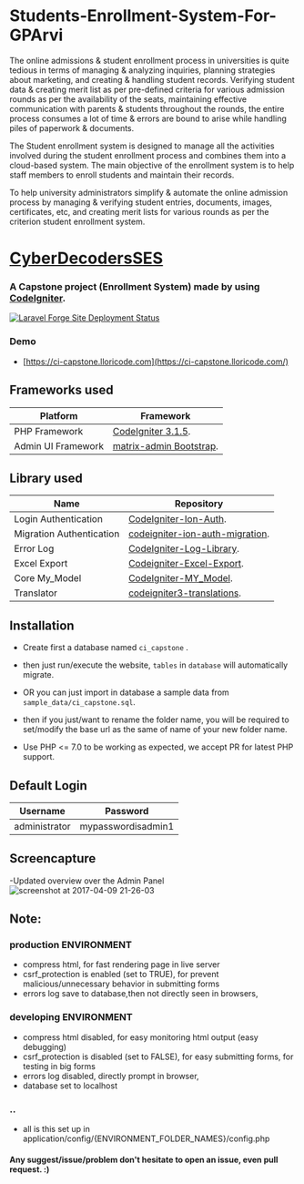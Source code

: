 # Students-Enrollment-System-For-GPArvi
The online admissions &amp; student enrollment process in universities is quite tedious in terms of managing &amp; analyzing inquiries, planning strategies about marketing, and creating &amp; handling student records. Verifying student data &amp; creating merit list as per pre-defined criteria for various admission rounds as per the availability of the seats, maintaining effective communication with parents & students throughout the rounds, the entire process consumes a lot of time & errors are bound to arise while handling piles of paperwork & documents.

The Student enrollment system is designed to manage all the activities involved during the student enrollment process and combines them into a cloud-based system. The main objective of the enrollment system is to help staff members to enroll students and maintain their records.

To help university administrators simplify & automate the online admission process by managing & verifying student entries, documents, images, certificates, etc, and creating merit lists for various rounds as per the criterion student enrollment system.
#  [CyberDecodersSES]((https://github.com/Liladhar-s/Students-Enrollment-System-For-GPArvi/))
### A Capstone project (Enrollment System) made by using [CodeIgniter](http://codeigniter.com).

[![Laravel Forge Site Deployment Status](https://img.shields.io/endpoint?url=https%3A%2F%2Fforge.laravel.com%2Fsite-badges%2F2b682308-d55a-4064-a816-c8d5151c0366%3Fdate%3D1&style=plastic)](https://forge.laravel.com)

### Demo 

- [https://ci-capstone.lloricode.com](https://ci-capstone.lloricode.com/)

## Frameworks used
| Platform           | Framework                                                       |
|--------------------|-----------------------------------------------------------------|
| PHP Framework      | [CodeIgniter 3.1.5](http://codeigniter.com).                    |
| Admin UI Framework | [matrix-admin Bootstrap](http://matrixadmin.themedesigner.in/). |

## Library used


| Name                     | Repository                                                                                     |
|--------------------------|------------------------------------------------------------------------------------------------|
| Login Authentication     | [CodeIgniter-Ion-Auth](https://github.com/benedmunds/CodeIgniter-Ion-Auth).                    |
| Migration Authentication | [codeigniter-ion-auth-migration](https://github.com/iamfiscus/codeigniter-ion-auth-migration). |
| Error Log                | [CodeIgniter-Log-Library](https://github.com/appleboy/CodeIgniter-Log-Library).                |
| Excel Export             | [Codeigniter-Excel-Export](https://github.com/jiji262/Codeigniter-Excel-Export).               |
| Core My_Model            | [CodeIgniter-MY_Model](https://github.com/avenirer/CodeIgniter-MY_Model).                      |
| Translator               | [codeigniter3-translations](https://github.com/bcit-ci/codeigniter3-translations).             |

## Installation

- Create first a database named ``ci_capstone`` .
- then just run/execute the website, ``tables`` in ``database`` will automatically migrate.

- OR you can just import in database a sample data from ``sample_data/ci_capstone.sql``.

- then if you just/want to rename the folder name, you will be required to set/modify the base url as the same of name of your new folder name.

- Use PHP <= 7.0 to be working as expected, we accept PR for latest PHP support.

## Default Login

| Username      | Password           |
|---------------|--------------------|
| administrator | mypasswordisadmin1 |

## Screencapture
-Updated overview over the Admin Panel
![screenshot at 2017-04-09 21-26-03](https://cloud.githubusercontent.com/assets/8251344/24837640/50a98c44-1d6b-11e7-95b8-11c754f8c81d.png)

## Note:
### production ENVIRONMENT 
- compress html, for fast rendering page in live server 
- csrf_protection is enabled (set to TRUE), for prevent malicious/unnecessary behavior in submitting forms
- errors log save to database,then not directly seen in browsers,

### developing ENVIRONMENT
- compress html disabled, for easy monitoring html output (easy debugging)
- csrf_protection is disabled (set to FALSE), for easy submitting forms, for testing in big forms
- errors log disabled, directly prompt in browser,
- database set to localhost 

### ..
- all is this set up in application/config/{ENVIRONMENT_FOLDER_NAMES}/config.php


#### Any suggest/issue/problem don't hesitate to open an issue, even pull request. :)
